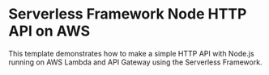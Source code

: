 # Serverless Framework Node HTTP API on AWS

This template demonstrates how to make a simple HTTP API with Node.js running on AWS Lambda and API Gateway using the Serverless Framework.
